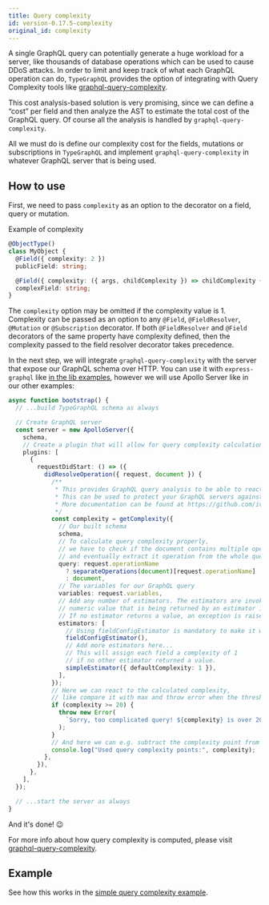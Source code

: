 ```yaml
---
title: Query complexity
id: version-0.17.5-complexity
original_id: complexity
---
```


A single GraphQL query can potentially generate a huge workload for a server, like thousands of database operations which can be used to cause DDoS attacks. In order to limit and keep track of what each GraphQL operation can do, `TypeGraphQL` provides the option of integrating with Query Complexity tools like [graphql-query-complexity](https://github.com/ivome/graphql-query-complexity).

This cost analysis-based solution is very promising, since we can define a “cost” per field and then analyze the AST to estimate the total cost of the GraphQL query. Of course all the analysis is handled by `graphql-query-complexity`.

All we must do is define our complexity cost for the fields, mutations or subscriptions in `TypeGraphQL` and implement `graphql-query-complexity` in whatever GraphQL server that is being used.

## How to use

First, we need to pass `complexity` as an option to the decorator on a field, query or mutation.

Example of complexity

```typescript
@ObjectType()
class MyObject {
  @Field({ complexity: 2 })
  publicField: string;

  @Field({ complexity: ({ args, childComplexity }) => childComplexity + 1 })
  complexField: string;
}
```

The `complexity` option may be omitted if the complexity value is 1.
Complexity can be passed as an option to any `@Field`, `@FieldResolver`, `@Mutation` or `@Subscription` decorator. If both `@FieldResolver` and `@Field` decorators of the same property have complexity defined, then the complexity passed to the field resolver decorator takes precedence.

In the next step, we will integrate `graphql-query-complexity` with the server that expose our GraphQL schema over HTTP.
You can use it with `express-graphql` like [in the lib examples](https://github.com/slicknode/graphql-query-complexity/blob/b6a000c0984f7391f3b4e886e3df6a7ed1093b07/README.md#usage-with-express-graphql), however we will use Apollo Server like in our other examples:

```typescript
async function bootstrap() {
  // ...build TypeGraphQL schema as always

  // Create GraphQL server
  const server = new ApolloServer({
    schema,
    // Create a plugin that will allow for query complexity calculation for every request
    plugins: [
      {
        requestDidStart: () => ({
          didResolveOperation({ request, document }) {
            /**
             * This provides GraphQL query analysis to be able to react on complex queries to your GraphQL server.
             * This can be used to protect your GraphQL servers against resource exhaustion and DoS attacks.
             * More documentation can be found at https://github.com/ivome/graphql-query-complexity.
             */
            const complexity = getComplexity({
              // Our built schema
              schema,
              // To calculate query complexity properly,
              // we have to check if the document contains multiple operations
              // and eventually extract it operation from the whole query document.
              query: request.operationName
                ? separateOperations(document)[request.operationName]
                : document,
              // The variables for our GraphQL query
              variables: request.variables,
              // Add any number of estimators. The estimators are invoked in order, the first
              // numeric value that is being returned by an estimator is used as the field complexity.
              // If no estimator returns a value, an exception is raised.
              estimators: [
                // Using fieldConfigEstimator is mandatory to make it work with type-graphql.
                fieldConfigEstimator(),
                // Add more estimators here...
                // This will assign each field a complexity of 1
                // if no other estimator returned a value.
                simpleEstimator({ defaultComplexity: 1 }),
              ],
            });
            // Here we can react to the calculated complexity,
            // like compare it with max and throw error when the threshold is reached.
            if (complexity >= 20) {
              throw new Error(
                `Sorry, too complicated query! ${complexity} is over 20 that is the max allowed complexity.`,
              );
            }
            // And here we can e.g. subtract the complexity point from hourly API calls limit.
            console.log("Used query complexity points:", complexity);
          },
        }),
      },
    ],
  });

  // ...start the server as always
}
```

And it's done! 😉

For more info about how query complexity is computed, please visit [graphql-query-complexity](https://github.com/ivome/graphql-query-complexity).

## Example

See how this works in the [simple query complexity example](https://github.com/MichalLytek/type-graphql/tree/v0.17.5/examples/query-complexity).
